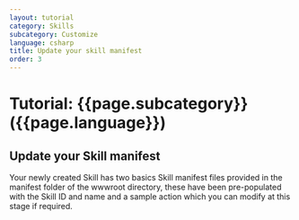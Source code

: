 ```yaml
---
layout: tutorial
category: Skills
subcategory: Customize
language: csharp
title: Update your skill manifest
order: 3
---
```


# Tutorial: {{page.subcategory}} ({{page.language}})

## Update your Skill manifest

Your newly created Skill has two basics Skill manifest files provided in the manifest folder of the wwwroot directory, these have been pre-populated with the Skill ID and name and a sample action which you can modify at this stage if required.